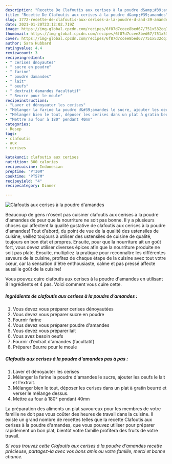 ```yaml
---
description: "Recette De Clafoutis aux cerises à la poudre d&amp;#39;amandes"
title: "Recette De Clafoutis aux cerises à la poudre d&amp;#39;amandes"
slug: 3772-recette-de-clafoutis-aux-cerises-a-la-poudre-d-and-39-amandes
date: 2021-01-20T23:12:02.719Z
image: https://img-global.cpcdn.com/recipes/6f87d7ccee8bed67/751x532cq70/clafoutis-aux-cerises-a-la-poudre-damandes-photo-principale-de-la-recette.jpg
thumbnail: https://img-global.cpcdn.com/recipes/6f87d7ccee8bed67/751x532cq70/clafoutis-aux-cerises-a-la-poudre-damandes-photo-principale-de-la-recette.jpg
cover: https://img-global.cpcdn.com/recipes/6f87d7ccee8bed67/751x532cq70/clafoutis-aux-cerises-a-la-poudre-damandes-photo-principale-de-la-recette.jpg
author: Sara Hubbard
ratingvalue: 4.4
reviewcount: 3
recipeingredient:
- " cerises dnoyautes"
- " sucre en poudre"
- " farine"
- " poudre damandes"
- " lait"
- " oeufs"
- " dextrait damandes facultatif"
- " Beurre pour le moule"
recipeinstructions:
- "Laver et dénoyauter les cerises"
- "Mélanger la farine la poudre d&#39;amandes le sucre, ajouter les oeufs le lait et l&#39;extrait."
- "Mélanger bien le tout, déposer les cerises dans un plat à gratin beurré et verser le mélange dessus."
- "Mettre au four à 180° pendant 40mn"
categories:
- Resep
tags:
- clafoutis
- aux
- cerises

katakunci: clafoutis aux cerises 
nutrition: 300 calories
recipecuisine: Indonesian
preptime: "PT30M"
cooktime: "PT57M"
recipeyield: "4"
recipecategory: Dinner

---
```



![Clafoutis aux cerises à la poudre d&#39;amandes](https://img-global.cpcdn.com/recipes/6f87d7ccee8bed67/751x532cq70/clafoutis-aux-cerises-a-la-poudre-damandes-photo-principale-de-la-recette.jpg)

Beaucoup de gens n'osent pas cuisiner clafoutis aux cerises à la poudre d&#39;amandes de peur que la nourriture ne soit pas bonne. Il y a plusieurs choses qui affectent la qualité gustative de clafoutis aux cerises à la poudre d&#39;amandes! Tout d'abord, du point de vue de la qualité des ustensiles de cuisine, veillez toujours à utiliser des ustensiles de cuisine de qualité, toujours en bon état et propres. Ensuite, pour que la nourriture ait un goût fort, vous devez utiliser diverses épices afin que la nourriture produite ne soit pas plate. Ensuite, multipliez la pratique pour reconnaître les différentes saveurs de la cuisine, profitez de chaque étape de la cuisine avec tout votre cœur, car la sensation d'être enthousiaste, calme et pas pressé affecte aussi le goût de la cuisine!

<!--inarticleads1-->

Vous pouvez cuire clafoutis aux cerises à la poudre d&#39;amandes en utilisant 8 Ingrédients et 4 pas. Voici comment vous cuire cette.

##### Ingrédients de clafoutis aux cerises à la poudre d&#39;amandes :

1. Vous devez vous préparer  cerises dénoyautées
1. Vous devez vous préparer  sucre en poudre
1. Fournir  farine
1. Vous devez vous préparer  poudre d&#39;amandes
1. Vous devez vous préparer  lait
1. Vous avez besoin  oeufs
1. Fournir  d&#39;extrait d&#39;amandes (facultatif)
1. Préparer  Beurre pour le moule




<!--inarticleads2-->

##### Clafoutis aux cerises à la poudre d&#39;amandes pas à pas :

1. Laver et dénoyauter les cerises
1. Mélanger la farine la poudre d&#39;amandes le sucre, ajouter les oeufs le lait et l&#39;extrait.
1. Mélanger bien le tout, déposer les cerises dans un plat à gratin beurré et verser le mélange dessus.
1. Mettre au four à 180° pendant 40mn




<!--inarticleads1-->

<p>
La préparation des aliments un plat savoureux pour les membres de votre famille ne doit pas vous coûter des heures de travail dans la cuisine. Il existe un grand nombre de recettes telles que la recette Clafoutis aux cerises à la poudre d&#39;amandes, que vous pouvez utiliser pour préparer rapidement un bon plat, bientôt votre famille profitera des fruits de votre travail.
</p>

<p>
<i>Si vous trouvez cette Clafoutis aux cerises à la poudre d&#39;amandes recette précieuse, partagez-la avec vos bons amis ou votre famille, merci et bonne chance.</i>
</p>
